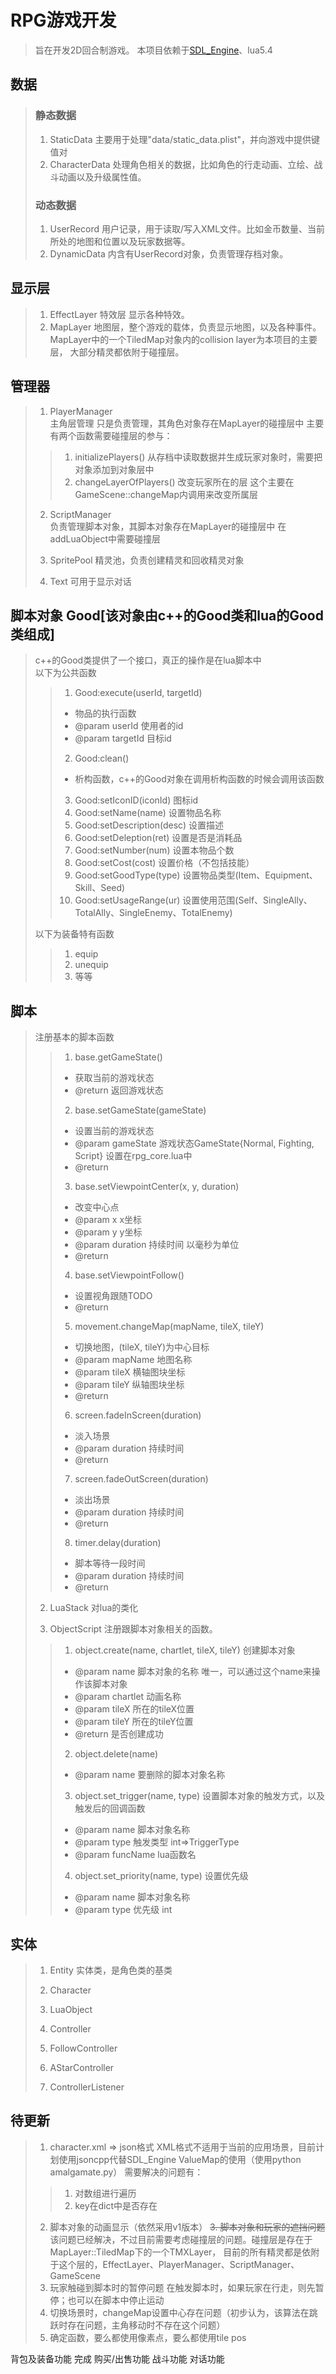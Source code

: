# RPG游戏开发

>旨在开发2D回合制游戏。
>本项目依赖于[SDL_Engine](https://github.com/sky94520/SDL_Engine)、lua5.4

## 数据
>### 静态数据
>1. StaticData 
>主要用于处理"data/static_data.plist"，并向游戏中提供键值对
>2. CharacterData
>处理角色相关的数据，比如角色的行走动画、立绘、战斗动画以及升级属性值。
>### 动态数据
>1. UserRecord
> 用户记录，用于读取/写入XML文件。比如金币数量、当前所处的地图和位置以及玩家数据等。
>2. DynamicData
>内含有UserRecord对象，负责管理存档对象。
## 显示层
>1. EffectLayer
>特效层 显示各种特效。
>2. MapLayer
>地图层，整个游戏的载体，负责显示地图，以及各种事件。
>MapLayer中的一个TiledMap对象内的collision layer为本项目的主要层，
>大部分精灵都依附于碰撞层。
## 管理器
>1. PlayerManager  
>主角层管理 只是负责管理，其角色对象存在MapLayer的碰撞层中
>主要有两个函数需要碰撞层的参与：
>>1. initializePlayers() 从存档中读取数据并生成玩家对象时，需要把对象添加到对象层中
>>2. changeLayerOfPlayers() 改变玩家所在的层 这个主要在GameScene::changeMap内调用来改变所属层
>
>2. ScriptManager  
> 负责管理脚本对象，其脚本对象存在MapLayer的碰撞层中
> 在addLuaObject中需要碰撞层
>
>5. SpritePool
>精灵池，负责创建精灵和回收精灵对象
>6. Text
>可用于显示对话
## 脚本对象 Good[该对象由c++的Good类和lua的Good类组成]
>c++的Good类提供了一个接口，真正的操作是在lua脚本中  
以下为公共函数
>>1. Good:execute(userId, targetId)
>>- 物品的执行函数
>>- @param userId 使用者的id
>>- @param targetId 目标id
>>2. Good:clean()
>>- 析构函数，c++的Good对象在调用析构函数的时候会调用该函数
>>3. Good:setIconID(iconId) 图标id
>>4. Good:setName(name) 设置物品名称
>>5. Good:setDescription(desc) 设置描述
>>6. Good:setDeleption(ret) 设置是否是消耗品
>>7. Good:setNumber(num) 设置本物品个数
>>8. Good:setCost(cost) 设置价格（不包括技能）
>>9. Good:setGoodType(type) 设置物品类型(Item、Equipment、Skill、Seed)
>>10. Good:setUsageRange(ur) 设置使用范围(Self、SingleAlly、TotalAlly、SingleEnemy、TotalEnemy)
>  
>以下为装备特有函数
>>1. equip
>>2. unequip
>>3. 等等
## 脚本
>注册基本的脚本函数
>
>>1. base.getGameState()
>>- 获取当前的游戏状态
>>- @return 返回游戏状态
>>
>>2. base.setGameState(gameState)
>>- 设置当前的游戏状态
>>- @param gameState 游戏状态GameState{Normal, Fighting, Script} 设置在rpg_core.lua中
>>- @return
>>
>>3. base.setViewpointCenter(x, y, duration)
>>- 改变中心点
>>- @param x x坐标
>>- @param y y坐标
>>- @param duration 持续时间 以毫秒为单位
>>- @return
>>
>>4. base.setViewpointFollow()
>>- 设置视角跟随TODO
>>- @return
>>
>>5. movement.changeMap(mapName, tileX, tileY)
>>- 切换地图，(tileX, tileY)为中心目标
>>- @param mapName 地图名称
>>- @param tileX 横轴图块坐标
>>- @param tileY 纵轴图块坐标
>>- @return
>>
>>6. screen.fadeInScreen(duration)
>>- 淡入场景
>>- @param duration 持续时间
>>- @return
>>
>>7. screen.fadeOutScreen(duration)
>>- 淡出场景
>>- @param duration 持续时间
>>- @return
>>
>>8. timer.delay(duration)
>>- 脚本等待一段时间
>>- @param duration 持续时间
>>- @return
>
>2. LuaStack
>对lua的类化
>
>3. ObjectScript
>注册跟脚本对象相关的函数。
>
>>1. object.create(name, chartlet, tileX, tileY)
>>创建脚本对象
>>- @param name 脚本对象的名称 唯一，可以通过这个name来操作该脚本对象
>>- @param chartlet 动画名称
>>- @param tileX 所在的tileX位置
>>- @param tileY 所在的tileY位置
>>- @return 是否创建成功
>>
>>2. object.delete(name)
>>- @param name 要删除的脚本对象名称
>>
>>3. object.set_trigger(name, type)
>>设置脚本对象的触发方式，以及触发后的回调函数
>>- @param name 脚本对象名称
>>- @param type 触发类型 int=>TriggerType
>>- @param funcName lua函数名
>>
>>4. object.set_priority(name, type)
>>设置优先级
>>- @param name 脚本对象名称
>>- @param type 优先级 int
## 实体
>1. Entity 实体类，是角色类的基类
>2. Character
>3. LuaObject
>
>4. Controller
>5. FollowController
>6. AStarController
>7. ControllerListener

## 待更新
>1. character.xml => json格式
>XML格式不适用于当前的应用场景，目前计划使用jsoncpp代替SDL_Engine ValueMap的使用（使用python amalgamate.py）
>需要解决的问题有：
>>1. 对数组进行遍历
>>2. key在dict中是否存在
>2. 脚本对象的动画显示（依然采用v1版本）
>~~3. 脚本对象和玩家的遮挡问题~~
>该问题已经解决，不过目前需要考虑碰撞层的问题。碰撞层是存在于MapLayer::TiledMap下的一个TMXLayer，
>目前的所有精灵都是依附于这个层的，EffectLayer、PlayerManager、ScriptManager、GameScene
>4. 玩家触碰到脚本时的暂停问题 在触发脚本时，如果玩家在行走，则先暂停；也可以在脚本中停止运动
>5. 切换场景时，changeMap设置中心存在问题（初步认为，该算法在跳跃时存在问题，主角移动时不存在这个问题）
>6. 确定函数，要么都使用像素点，要么都使用tile pos

背包及装备功能 完成
购买/出售功能
战斗功能
对话功能
